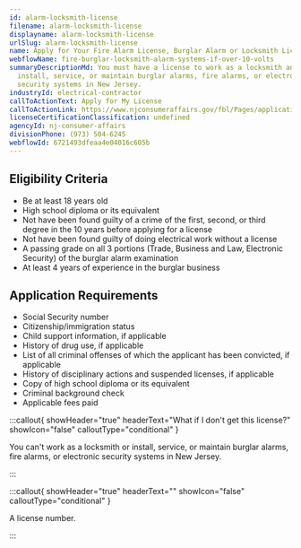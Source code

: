 ```yaml
---
id: alarm-locksmith-license
filename: alarm-locksmith-license
displayname: alarm-locksmith-license
urlSlug: alarm-locksmith-license
name: Apply for Your Fire Alarm License, Burglar Alarm or Locksmith License
webflowName: fire-burglar-locksmith-alarm-systems-if-over-10-volts
summaryDescriptionMd: You must have a license to work as a locksmith and
  install, service, or maintain burglar alarms, fire alarms, or electronic
  security systems in New Jersey.
industryId: electrical-contractor
callToActionText: Apply for My License
callToActionLink: https://www.njconsumeraffairs.gov/fbl/Pages/applications.aspx
licenseCertificationClassification: undefined
agencyId: nj-consumer-affairs
divisionPhone: (973) 504-6245
webflowId: 6721493dfeaa4e04016c605b
---
```

## Eligibility Criteria

* Be at least 18 years old
* High school diploma or its equivalent
* Not have been found guilty of a crime of the first, second, or third degree in the 10 years before applying for a license
* Not have been found guilty of doing electrical work without a license
* A passing grade on all 3 portions (Trade, Business and Law, Electronic Security) of the burglar alarm examination
* At least 4 years of experience in the burglar business

## Application Requirements

* Social Security number
* Citizenship/immigration status
* Child support information, if applicable
* History of drug use, if applicable
* List of all criminal offenses of which the applicant has been convicted, if applicable
* History of disciplinary actions and suspended licenses, if applicable
* Copy of high school diploma or its equivalent
* Criminal background check
* Applicable fees paid

:::callout{ showHeader="true" headerText="What if I don't get this license?" showIcon="false" calloutType="conditional" }

You can't work as a locksmith or install, service, or maintain burglar alarms, fire alarms, or electronic security systems in New Jersey.

:::

:::callout{ showHeader="true" headerText="" showIcon="false" calloutType="conditional" }

A license number.

:::
